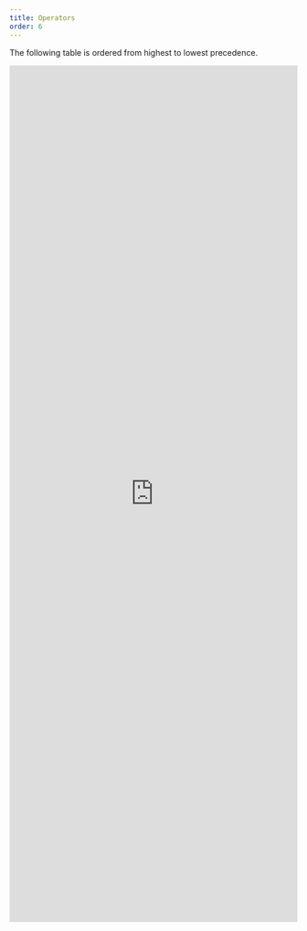 ```yaml
---
title: Operators
order: 6
---
```


The following table is ordered from highest to lowest precedence.

<iframe 
  frameborder="0"
  src="https://www.yuque.com/apsarasx/yqfyb3/ldm8sg?inner=9iWVf"
  style="width:100%;min-height: 1500px;"
>
</iframe>
